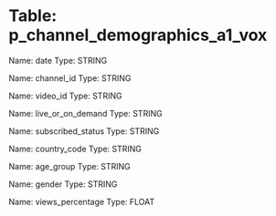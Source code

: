 Table: p_channel_demographics_a1_vox
====================================

Name: date
Type: STRING

Name: channel_id
Type: STRING

Name: video_id
Type: STRING

Name: live_or_on_demand
Type: STRING

Name: subscribed_status
Type: STRING

Name: country_code
Type: STRING

Name: age_group
Type: STRING

Name: gender
Type: STRING

Name: views_percentage
Type: FLOAT

